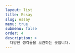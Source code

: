 ```yaml
---
layout: list
title: Essay
slug: essay
menu: true
submenu: false
order: 4
description: >
  다양한 생각들을 보관하는 곳입니다.
---
```

